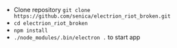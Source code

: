- Clone repository `git clone https://github.com/senica/electrion_riot_broken.git`
- `cd electrion_riot_broken`
- `npm install`
- `./node_modules/.bin/electron .` to start app
